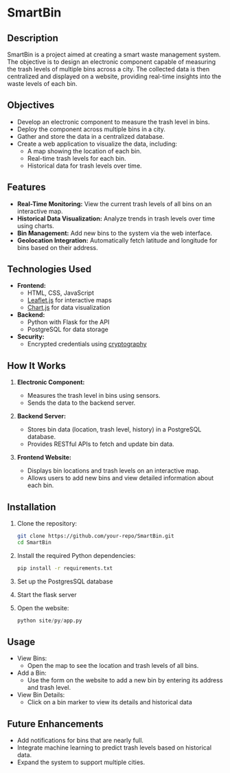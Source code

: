 # SmartBin

## Description

SmartBin is a project aimed at creating a smart waste management system. The objective is to design an electronic component capable of measuring the trash levels of multiple bins across a city. The collected data is then centralized and displayed on a website, providing real-time insights into the waste levels of each bin.

## Objectives

- Develop an electronic component to measure the trash level in bins.
- Deploy the component across multiple bins in a city.
- Gather and store the data in a centralized database.
- Create a web application to visualize the data, including:
  - A map showing the location of each bin.
  - Real-time trash levels for each bin.
  - Historical data for trash levels over time.

## Features

- **Real-Time Monitoring:** View the current trash levels of all bins on an interactive map.
- **Historical Data Visualization:** Analyze trends in trash levels over time using charts.
- **Bin Management:** Add new bins to the system via the web interface.
- **Geolocation Integration:** Automatically fetch latitude and longitude for bins based on their address.

## Technologies Used

- **Frontend:**
  - HTML, CSS, JavaScript
  - [Leaflet.js](https://leafletjs.com/) for interactive maps
  - [Chart.js](https://www.chartjs.org/) for data visualization
- **Backend:**
  - Python with Flask for the API
  - PostgreSQL for data storage
- **Security:**
  - Encrypted credentials using [cryptography](https://cryptography.io/)

## How It Works

1. **Electronic Component:**

   - Measures the trash level in bins using sensors.
   - Sends the data to the backend server.

2. **Backend Server:**

   - Stores bin data (location, trash level, history) in a PostgreSQL database.
   - Provides RESTful APIs to fetch and update bin data.

3. **Frontend Website:**
   - Displays bin locations and trash levels on an interactive map.
   - Allows users to add new bins and view detailed information about each bin.

## Installation

1. Clone the repository:
   ```bash
   git clone https://github.com/your-repo/SmartBin.git
   cd SmartBin
   ```
2. Install the required Python dependencies:
   ```bash
   pip install -r requirements.txt
   ```

3. Set up the PostgresSQL database
   
4. Start the flask server
   
5. Open the website:
   ```python
   python site/py/app.py
   ```

## Usage

- View Bins:
    - Open the map to see the location and trash levels of all bins.
- Add a Bin:
    - Use the form on the website to add a new bin by entering its address and trash level.
- View Bin Details:
    - Click on a bin marker to view its details and historical data
  
## Future Enhancements

- Add notifications for bins that are nearly full.
- Integrate machine learning to predict trash levels based on historical data.
- Expand the system to support multiple cities.